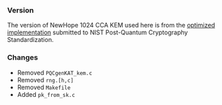 ### Version

The version of NewHope 1024 CCA KEM used here is from the [optimized implementation](https://csrc.nist.gov/CSRC/media/Projects/Post-Quantum-Cryptography/documents/round-2/submissions/NewHope-Round2.zip) submitted to NIST Post-Quantum Cryptography Standardization.

### Changes

- Removed `PQCgenKAT_kem.c`
- Removed `rng.[h,c]`
- Removed `Makefile`
- Added `pk_from_sk.c`
